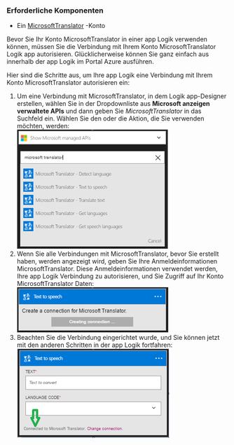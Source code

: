 ### <a name="prerequisites"></a>Erforderliche Komponenten

- Ein [MicrosoftTranslator](https://www.microsoft.com/translator) -Konto  


Bevor Sie Ihr Konto MicrosoftTranslator in einer app Logik verwenden können, müssen Sie die Verbindung mit Ihrem Konto MicrosoftTranslator Logik app autorisieren. Glücklicherweise können Sie ganz einfach aus innerhalb der app Logik im Portal Azure ausführen.  

Hier sind die Schritte aus, um Ihre app Logik eine Verbindung mit Ihrem Konto MicrosoftTranslator autorisieren ein:  
1. Um eine Verbindung mit MicrosoftTranslator, in dem Logik app-Designer erstellen, wählen Sie in der Dropdownliste aus **Microsoft anzeigen verwaltete APIs** und dann geben Sie *MicrosoftTranslator* in das Suchfeld ein. Wählen Sie den oder die Aktion, die Sie verwenden möchten, werden:  
![Schritt beim Erstellen eines MicrosoftTranslator Verbindung](./media/connectors-create-api-microsofttranslator/microsofttranslator-1.png)  
2. Wenn Sie alle Verbindungen mit MicrosoftTranslator, bevor Sie erstellt haben, werden angezeigt wird, geben Sie Ihre Anmeldeinformationen MicrosoftTranslator. Diese Anmeldeinformationen verwendet werden, Ihre app Logik Verbindung zu autorisieren, und Sie Zugriff auf Ihr Konto MicrosoftTranslator Daten:  
![Schritt beim Erstellen eines MicrosoftTranslator Verbindung](./media/connectors-create-api-microsofttranslator/microsofttranslator-2.png)  
3. Beachten Sie die Verbindung eingerichtet wurde, und Sie können jetzt mit den anderen Schritten in der app Logik fortfahren:  
 ![Schritt beim Erstellen eines MicrosoftTranslator Verbindung](./media/connectors-create-api-microsofttranslator/microsofttranslator-3.png)  
